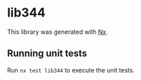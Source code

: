 # lib344

This library was generated with [Nx](https://nx.dev).

## Running unit tests

Run `nx test lib344` to execute the unit tests.
